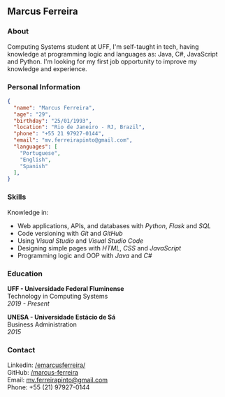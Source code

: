 ## Marcus Ferreira

### About

Computing Systems student at UFF, I'm self-taught in tech, having knowledge at programming logic and languages as: Java, C#, JavaScript and Python. I'm looking for my first job opportunity to improve my knowledge and experience.


### Personal Information

```json
{
  "name": "Marcus Ferreira",
  "age": "29",
  "birthday": "25/01/1993",
  "location": "Rio de Janeiro - RJ, Brazil",
  "phone": "+55 21 97927-0144",
  "email": "mv.ferreirapinto@gmail.com",
  "languages": [
	"Portuguese",
	"English",
	"Spanish"
  ],
}
```


### Skills

Knowledge in:
- Web applications, APIs, and databases with *Python*, *Flask* and *SQL*
- Code versioning with *Git* and *GitHub*
- Using *Visual Studio* and *Visual Studio Code*
- Designing simple pages with *HTML*, *CSS* and *JavaScript*
- Programming logic and OOP with *Java* and *C#*


### Education

**UFF - Universidade Federal Fluminense** <br>
Technology in Computing Systems <br>
*2019 - Present*

**UNESA - Universidade Estácio de Sá** <br>
Business Administration <br>
*2015*


### Contact

Linkedin: [/emarcusferreira/](https://www.linkedin.com/in/emarcusferreira/) <br>
GitHub: [/marcus-ferreira](https://github.com/marcus-ferreira) <br>
Email: [mv.ferreirapinto@gmail.com](mailto:mv.ferreirapinto@gmail.com) <br>
Phone: +55 (21) 97927-0144